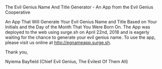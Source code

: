 The Evil Genius Name And Title Generator - An App from the Evil Genius Cooperative


An App That Will Generate Your Evil Genius Name and Title Based on Your Initials and the Day of the Month That You Were Born On.  The App was deployed to the web using surge.sh on April 22nd, 2018 and is eagerly waiting for the chance to generate your evil genius name.   To use the app, please visit us online at http://egnameapp.surge.sh.

Thank you,

Nyiema Bayfield
(Chief Evil Genius, The Evilest Of Them All)
